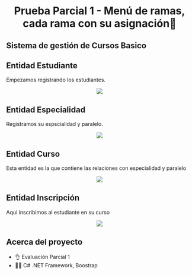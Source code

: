 <h1 align="center">Prueba Parcial 1 - Menú de ramas, cada rama con su asignación👋</h1>
<h2>Sistema de gestión de Cursos Basico</h2></h2>
<h2>Entidad Estudiante</h2>
<p>Empezamos registrando los estudiantes.</p>
<p align="center">
  <img src="https://i.imgur.com/RcSoUYE.png">
</p>
<h2>Entidad Especialidad</h2>
<p>Registramos su espscialidad y paralelo.</p>
<p align="center">
  <img src="https://i.imgur.com/SypbAO9.png">
</p>
<h2>Entidad Curso</h2>
<p>Esta entidad es la que contiene las relaciones con especialidad y paralelo</p>
<p align="center">
  <img src="https://i.imgur.com/N5x8sXa.png">
</p>
<h2>Entidad Inscripción</h2>
<p>Aqui inscribimos al estudiante en su curso</p>
<p align="center">
  <img src="https://i.imgur.com/DCThFsp.png">
</p>

## Acerca del proyecto

- 👌 Evaluación Parcial 1
- 👨‍💻 C# .NET Framework, Boostrap

